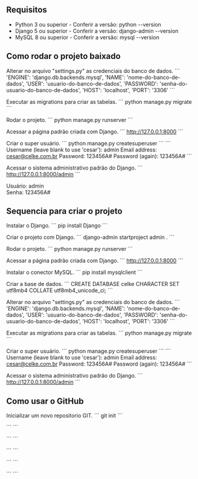 ## Requisitos

* Python 3 ou superior - Conferir a versão: python --version
* Django 5 ou superior - Conferir a versão: django-admin --version
* MySQL 8 ou superior - Conferir a versão: mysql --version

## Como rodar o projeto baixado

Alterar no arquivo "settings.py" as credenciais do banco de dados.
´´´
'ENGINE': 'django.db.backends.mysql',
'NAME': 'nome-do-banco-de-dados',
'USER': 'usuario-do-banco-de-dados',
'PASSWORD': 'senha-do-usuario-do-banco-de-dados',
'HOST': 'localhost',
'PORT': '3306'
´´´

Executar as migrations para criar as tabelas.
´´´
python manage.py migrate
´´´

Rodar o projeto.
´´´
python manage.py runserver 
´´´

Acessar a página padrão criada com Django.
´´´
http://127.0.0.1:8000
´´´

Criar o super usuário.
´´´
python manage.py createsuperuser
´´´
´´´
Username (leave blank to use 'cesar'): admin
Email address: cesar@celke.com.br
Password: 123456A#
Password (again): 123456A#
´´´

Acessar o sistema administrativo padrão do Django.
´´´
http://127.0.0.1:8000/admin
´´´

Usuário: admin<br>
Senha: 123456A#

## Sequencia para criar o projeto
Instalar o Django.
´´´
pip install Django
´´´

Criar o projeto com Django.
´´´
django-admin startproject admin .
´´´

Rodar o projeto.
´´´
python manage.py runserver 
´´´

Acessar a página padrão criada com Django.
´´´
http://127.0.0.1:8000
´´´

Instalar o conector MySQL.
´´´
pip install mysqlclient
´´´

Criar a base de dados.
´´´
CREATE DATABASE celke CHARACTER SET utf8mb4 COLLATE utf8mb4_unicode_ci;
´´´

Alterar no arquivo "settings.py" as credenciais do banco de dados.
´´´
'ENGINE': 'django.db.backends.mysql',
'NAME': 'nome-do-banco-de-dados',
'USER': 'usuario-do-banco-de-dados',
'PASSWORD': 'senha-do-usuario-do-banco-de-dados',
'HOST': 'localhost',
'PORT': '3306'
´´´

Executar as migrations para criar as tabelas.
´´´
python manage.py migrate
´´´

Criar o super usuário.
´´´
python manage.py createsuperuser
´´´
´´´
Username (leave blank to use 'cesar'): admin
Email address: cesar@celke.com.br
Password: 123456A#
Password (again): 123456A#
´´´

Acessar o sistema administrativo padrão do Django.
´´´
http://127.0.0.1:8000/admin
´´´

## Como usar o GitHub
Inicializar um novo repositorio GIT.
´´´
git init
´´´

´´´
´´´

´´´
´´´

´´´
´´´

´´´
´´´

´´´
´´´